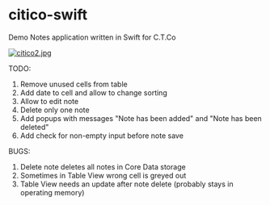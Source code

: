 # citico-swift

Demo Notes application written in Swift for C.T.Co

[![citico2.jpg](https://s8.postimg.cc/bq12gms8l/citico2.jpg)](https://postimg.cc/image/bd9oag9yp/)

TODO:
1) Remove unused cells from table
2) Add date to cell and allow to change sorting
3) Allow to edit note
4) Delete only one note
5) Add popups with messages "Note has been added" and "Note has been deleted"
6) Add check for non-empty input before note save

BUGS:
1) Delete note deletes all notes in Core Data storage
2) Sometimes in Table View wrong cell is greyed out
3) Table View needs an update after note delete (probably stays in operating memory)
